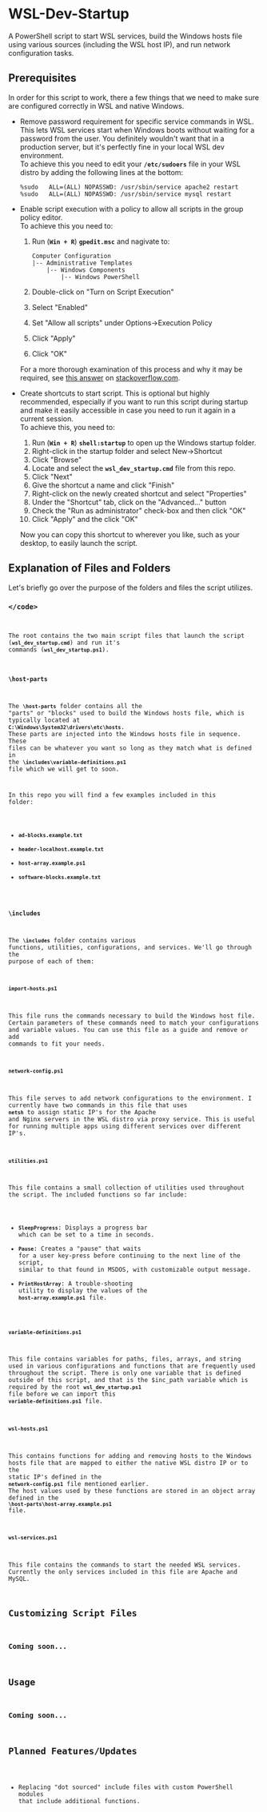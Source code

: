 # WSL-Dev-Startup
A PowerShell script to start WSL services, build the Windows hosts file using various sources (including the WSL host IP), and run network configuration tasks.

## Prerequisites
In order for this script to work, there a few things that we need to make sure are configured correctly in WSL and native Windows.

*   Remove password requirement for specific service commands in WSL. This lets WSL services start when Windows boots without waiting for a password from the user. You definitely wouldn't want that in a production server, but it's perfectly fine in your local WSL dev environment.<br>
    To achieve this you need to edit your **<code>/etc/sudoers</code>** file in your WSL distro by adding the following lines at the bottom:

        %sudo   ALL=(ALL) NOPASSWD: /usr/sbin/service apache2 restart
        %sudo   ALL=(ALL) NOPASSWD: /usr/sbin/service mysql restart

*   Enable script execution with a policy to allow all scripts in the group policy editor. <br>
    To achieve this you need to:
	1.	Run (**<code>Win + R</code>**) **<code>gpedit.msc</code>** and nagivate to:

			Computer Configuration
	        |-- Administrative Templates
	            |-- Windows Components
	                |-- Windows PowerShell
	2.	Double-click on "Turn on Script Execution"
	3.	Select "Enabled"
	4.	Set "Allow all scripts" under Options->Execution Policy
	5.	Click "Apply"
	6.	Click "OK"

	For a more thorough examination of this process and why it may be required, see [this answer](https://stackoverflow.com/questions/27753917/how-do-you-successfully-change-execution-policy-and-enable-execution-of-powershe#answer-27755459) on [stackoverflow.com](https://stackoverflow.com).
    
*	Create shortcuts to start script. This is optional but highly recommended, especially if you want to run this script during startup and make it easily accessible in case you need to run it again in a current session. <br>
	To achieve this, you need to:

	1. Run (**<code>Win + R</code>**) **<code>shell:startup</code>** to open up the Windows startup folder.
	2. Right-click in the startup folder and select New->Shortcut
	3. Click "Browse"
	4. Locate and select the **<code>wsl\_dev\_startup.cmd</code>** file from this repo.
	5. Click "Next"
	6. Give the shortcut a name and click "Finish"
	7. Right-click on the newly created shortcut and select "Properties"
	8. Under the "Shortcut" tab, click on the "Advanced..." button
	9. Check the "Run as administrator" check-box and then click "OK"
	10. Click "Apply" and the click "OK"

	Now you can copy this shortcut to wherever you like, such as your desktop, to easily launch the script.

## Explanation of Files and Folders
Let's briefly go over the purpose of the folders and files the script utilizes.

### <code>\</code>
The root contains the two main script files that launch the script (**<code>wsl\_dev\_startup.cmd</code>**) and run it's commands (**<code>wsl\_dev\_startup.ps1</code>**).

### <code>\host-parts</code>
The **<code>\host-parts</code>** folder contains all the "parts" or "blocks" used to build the Windows hosts file, which is typically located at **<code>C:\Windows\System32\drivers\etc\hosts</code>**. These parts are injected into the Windows hosts file in sequence. These files can be whatever you want so long as they match what is defined in the **<code>\includes\variable-definitions.ps1</code>** file which we will get to soon.

In this repo you will find a few examples included in this folder:

*	**<code>ad-blocks.example.txt</code>**
*	**<code>header-localhost.example.txt</code>**
*	**<code>host-array.example.ps1</code>**
*	**<code>software-blocks.example.txt</code>**

### <code>\includes</code>
The **<code>\includes</code>** folder contains various functions, utilities, configurations, and services. We'll go through the purpose of each of them:

#### <code>import-hosts.ps1</code>
This file runs the commands necessary to build the Windows host file. Certain parameters of these commands need to match your configurations and variable values. You can use this file as a guide and remove or add commands to fit your needs.

#### <code>network-config.ps1</code>
This file serves to add network configurations to the environment. I currently have two commands in this file that uses **<code>netsh</code>** to assign static IP's for the Apache and Nginx servers in the WSL distro via proxy service. This is useful for running multiple apps using different services over different IP's.

#### <code>utilities.ps1</code>
This file contains a small collection of utilities used throughout the script. The included functions so far include:

*	**<code>SleepProgress</code>**: Displays a progress bar which can be set to a time in seconds.
*	**<code>Pause</code>**: Creates a "pause" that waits for a user key-press before continuing to the next line of the script, similar to that found in MSDOS, with customizable output message.
*	**<code>PrintHostArray</code>**: A trouble-shooting utility to display the values of the **<code>host-array.example.ps1</code>** file. 

#### <code>variable-definitions.ps1</code>
This file contains variables for paths, files, arrays, and string used in various configurations and functions that are frequently used throughout the script. There is only one variable that is defined outside of this script, and that is the $inc_path variable which is required by the root **<code>wsl\_dev\_startup.ps1</code>** file before we can import this **<code>variable-definitions.ps1</code>** file.

#### <code>wsl-hosts.ps1</code>
This contains functions for adding and removing hosts to the Windows hosts file that are mapped to either the native WSL distro IP or to the static IP's defined in the **<code>network-config.ps1</code>** file mentioned earlier. The host values used by these functions are stored in an object array defined in the  **<code>\host-parts\host-array.example.ps1</code>** file.

#### <code>wsl-services.ps1</code>
This file contains the commands to start the needed WSL services. Currently the only services included in this file are Apache and MySQL. 

## Customizing Script Files
### Coming soon...

## Usage
### Coming soon...

## Planned Features/Updates
*	Replacing "dot sourced" include files with custom PowerShell modules that include additional functions. 